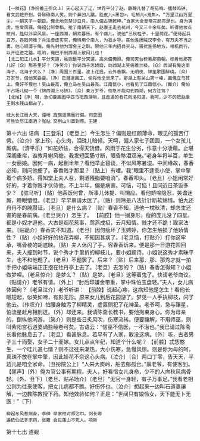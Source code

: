 <!-- { "loadSidebar": true } -->
    【一枝花】〔净扮番王引众上〕天心起灭了辽，世界平分了赵。静鞭儿替了胡笳哨。擂鼓鸣钟，看文武班齐到。骨碌碌南人笑，则个鼻凹儿蹻，脸皮儿<黑包>，毛梢儿<鬼焦>。“万里江山万里尘。一朝天子一朝臣。俺北地怎禁沙日月，南人偏占锦乾坤。”自家大金皇帝完颜亮是也。身为夷虏，性爱风骚。俺祖公阿骨都，抢了南朝天下，赵康王走去杭州，今又三十余年矣。听得他妆点杭州，胜似汴梁风景。一座西湖，朝欢暮乐。有个曲儿，说他“三秋桂子，十里荷花。”便待起兵百万，吞取何难？兵法虚虚实实，俺待用个南人，为我乡导。喜他淮扬贼汉李全，有万夫不当之勇。他心顺溜于俺，俺先封他为溜金王之职。限他三年内招兵买马，骚扰淮扬地方。相机而行，以开征进之路。哎哟，俺巴不到西湖上散闷儿也！
    【北二犯江儿水】平分天道，虽则是平分天道，高头偏俺照。俺司天台标着那南朝，标着他那答儿好〔众〕那答里好？〔净笑介〕你说西子怎娇娆，向西湖上笑倚着兰桡。〔众〕西湖有俺这南海子、北海子大么？〔净〗周围三百里。波上花摇，云外香飘。无明夜、锦笙歌围醉绕。〔众〕万岁爷，借他来耍耍。〔净〕已潜遣画工，偷将他全景来了。那湖上有吴山第一峰，画俺立马其上。俺好不狠也！吴山最高，俺立马在吴山最高。江南低小，也看见了江南低小。〔舞介〕俺怕不占场儿砌一个《锦西湖上马娇》。〔众〕奏万岁爷，怕急不能勾到西湖，何方驻驾？
    【北尾】〔净〕呀，急切要画图中匹马把西湖哨，且迤递的看花向洛阳道。我呵，少不的把赵康王剩水残山都占了。

    线大长江扇大天，谭峭 旌旗遥拂雁行偏。司空图
    可胜饮尽江南酒？张祜 交割山川直到燕。王建

第十六出 诘病
    【三登乐】〔老旦上〕今生怎生？偏则是红颜薄命，眼见的孤苦仃俜。〔泣介〕掌上珍，心头肉，泪珠儿暗倾。天呵，偏人家七子团圆，一个女孩儿厮病。〔清平乐〕“如花娇怯，合得天饶借。风雨于花生分劣，作意十分凌藉。止堪深阁重帘，谁教月榭风檐。我发短回肠寸断，眼昏眵泪双淹。”老身年将半百，单生一女丽娘。因何一病，起倒半年？看他举止容谈，不似风寒暑湿。中间缘故，春香必知，则问他便了。春香贱才那里？〔贴上〕有哩。我“眼里不逢乖小使，掌中擎着个病多娇。得知堂上夫人召，剩酒残脂要咱消”。春香叩头。〔老旦〕小姐闲常好好的，才着你贱才伏侍他，不上半年，偏是病害。可恼，可恼！且问近日茶饭多少？
    【驻马听】〔贴〕他茶饭何曾，所事儿休提、叫懒应。看他娇啼隐忍，笑谵迷厮，睡眼懵憕。〔老旦〕早早禀请太医了。〔贴〕则除是八法针针断软绵情。怕九还丹丹不的腌臜证。〔老旦〕是什么病？〔贴〕春香不知，道他一枕秋清，却怎生还害的是春前病。〔老旦哭介〕怎生了。
    【前腔】他一搦身形，瘦的庞儿没了四星。都是小奴才逗他。大古是烟花惹事，莺燕成招，云月知情。贱才还不跪！取家法来。〔贴跪介〕春香实不知道。〔老旦〕因何瘦坏了玉娉婷，你怎生触损了他娇情性？〔贴〕小姐好好的拈花弄柳，不知因甚病了。〔老旦恼，打贴介〕打你这牢承，嘴骨棱的胡遮映。〔贴〕夫人休闪了手。容春香诉来。便是那一日游花园回来，夫人撞到时节，说个秀才手里折的柳枝儿，要小姐题诗。小姐说这秀才素昧平生，也不和他题了。〔老旦〕不题罢了。后来？〔贴〕后来那、那、那秀才就一拍手把小姐端端正正抱在牡丹亭上去了。〔老旦〕去怎的？〔贴〕春香怎得知？小姐做梦哩。〔老旦惊介〕是梦么？〔贴〕是梦。〔老旦〕这等着鬼了。快请老爷商议。〔贴请介〕老爷有请。〔外上〕“肘后印嫌金带重，掌中珠怕玉盘轻。”夫人，女儿病体因何？〔老旦泣介〕老爷听讲：
    【前腔】说起心疼，这病知他是怎生！看他长眠短起，似笑如啼，有影无形。原来女儿到后花园游了。梦见一人手执柳枝，闪了他去。〔作叹介〕怕腰身触污了柳精灵，虚嚣侧犯了花神圣。老爷呵，急与禳星，怕流星赶月相刑迸。〔外〕却还来。我请陈斋长教书，要他拘束身心。你为母亲的，倒纵他闲游。〔笑介〕则是些日炙风吹，伤寒流转。便要禳解，不用师巫，则叫紫阳宫石道婆诵些经卷可矣。古语云：“信巫不信医，一不治也。”我已请过陈斋长看他脉息去了。〔老旦〕看甚脉息。若早有了人家，敢没这病。〔外〕咳，古者男子三十而娶，女子二十而嫁。女儿点点年纪，知道个什么呢？
    【前腔】忒恁憨生，一个哇儿甚七情？则不过往来潮热，大小伤寒，急慢风惊。则是你为母的呵，真珠不放在掌中擎，因此娇花不奈这心头病。〔泣介〕〔合〕两口丁零，告天天，半边儿是咱全家命。〔丑扮院公上〕“人来大庾岭，船去郁孤台。”禀老爷，有使客到。
    【尾声】〔外〕俺为官公事有期程。夫人，好看惜女儿身命，少不的人向秋风病骨轻。〔外、丑下〕〔老旦、贴吊场介〕〔老旦〕“无官一身轻，有子万事足。”我看老相公则为往来使客，把女儿病都不瞧。好伤怀也。〔泣介〕想起来一边叫石道婆禳解，一边教陈教授下药。知他效验如何？正是：“世间只有娘怜女，天下能无卜无医！”〔下〕

    柳起东风惹病身，李绅 举家相对却沾巾。刘长卿
    遍依仙法多求药，张籍 会见蓬山不死人。项斯

第十七出 道觋
